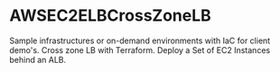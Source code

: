 # AWSEC2ELBCrossZoneLB
Sample infrastructures or on-demand environments with IaC for client demo's. Cross zone LB with Terraform. Deploy a Set of EC2 Instances behind an ALB.
